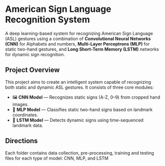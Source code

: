 # American Sign Language Recognition System 

A deep learning-based system for recognizing American Sign Language (ASL) gestures using a combination of **Convolutional Neural Networks (CNN)** for Alphabets and numbers, **Multi-Layer Perceptrons (MLP)** for static two-hand gestures, and **Long Short-Term Memory (LSTM)** networks for dynamic sign recognition.

## Project Overview

This project aims to create an intelligent system capable of recognizing both static and dynamic ASL gestures. It consists of three core modules:

- 🖼️ **CNN Model** — Recognizes static signs (A-Z, 0–9) from cropped hand images.
- 🧠 **MLP Model** — Classifies static two-hand signs based on landmark coordinates.
- 🎥 **LSTM Model** — Detects dynamic signs using time-sequenced landmark data.

 ## Directions

 Each folder contains data collection, pre-processing, training and testing files for each type of model: CNN, MLP, and LSTM



